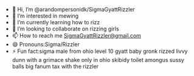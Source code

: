 - 👋 Hi, I’m @arandompersonidk/SigmaGyattRizzler
- 👀 I’m interested in mewing
- 🌱 I’m currently learning how to rizz
- 💞️ I’m looking to collaborate on rizzing girls
- 📫 How to reach me SigmaGyattRizzler@gmail.com
- 😄 Pronouns:Sigma/Rizzler
- ⚡ Fun fact:sigma male from ohio level 10 gyatt baby gronk rizzed livvy dunn with a grimace shake only in ohio skibidy toilet amongus sussy balls big fanum tax with the rizzler

<!---
arandompersonidk/arandompersonidk is a ✨ special ✨ repository because its `README.md` (this file) appears on your GitHub profile.
You can click the Preview link to take a look at your changes.
--->
